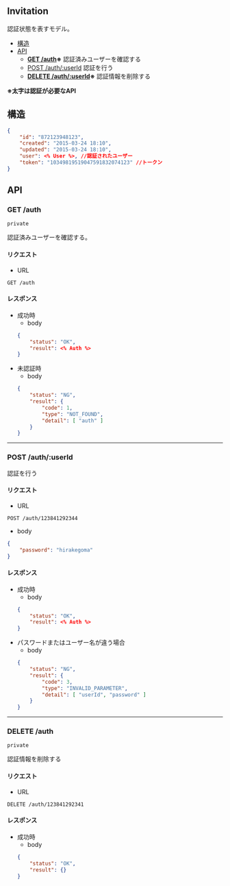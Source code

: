 ## Invitation

認証状態を表すモデル。

- [構造](#struct)
- [API](#api)
	- **[GET /auth](#api-get_auth)※**
		認証済みユーザーを確認する
	- [POST /auth/:userId](#api-post_auth)
		認証を行う
	- **[DELETE /auth/:userId](#api-delete_auth)※**
		認証情報を削除する

**※太字は認証が必要なAPI**

## <a name="struct"></a>構造

```json
{
	"id": "872123948123",
	"created": "2015-03-24 18:10",
	"updated": "2015-03-24 18:10",
	"user": <% User %>,	//認証されたユーザー
	"token": "10349819519047591832074123" //トークン
}
```

## <a name="api"></a>API

### <a name="api-get_auth"></a> GET /auth

`private`

認証済みユーザーを確認する。

#### リクエスト

- URL
```
GET /auth
```

#### レスポンス

- 成功時
	- body
	```json
	{
		"status": "OK",
		"result": <% Auth %>
	}
	```
- 未認証時
	- body
	```json
	{
		"status": "NG",
		"result": {
			"code": 1,
			"type": "NOT_FOUND",
			"detail": [ "auth" ]
		}
	}
	```

---

### <a name="api-post_auth"></a> POST /auth/:userId

認証を行う

#### リクエスト

- URL
```
POST /auth/123841292344
```
- body
```json
{
	"password": "hirakegoma"
}
```
#### レスポンス

- 成功時
	- body
	```json
	{
		"status": "OK",
		"result": <% Auth %>
	}
	```
- パスワードまたはユーザー名が違う場合
	- body
	```json
	{
		"status": "NG",
		"result": {
			"code": 3,
			"type": "INVALID_PARAMETER",
			"detail": [ "userId", "password" ]
		}
	}
	```

---

### <a name="api-delet_auth"></a> DELETE /auth

`private`

認証情報を削除する

#### リクエスト

- URL
```
DELETE /auth/123841292341
```

#### レスポンス

- 成功時
	- body
	```json
	{
		"status": "OK",
		"result": {}
	}
	```
